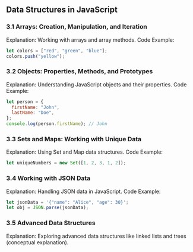 ## Data Structures in JavaScript


### 3.1 Arrays: Creation, Manipulation, and Iteration

Explanation: Working with arrays and array methods.
Code Example:
```js copy
let colors = ["red", "green", "blue"];
colors.push("yellow");
```



### 3.2 Objects: Properties, Methods, and Prototypes

Explanation: Understanding JavaScript objects and their properties.
Code Example:
```js copy
let person = {
  firstName: "John",
  lastName: "Doe",
};
console.log(person.firstName); // John
```



### 3.3 Sets and Maps: Working with Unique Data

Explanation: Using Set and Map data structures.
Code Example:
```js copy
let uniqueNumbers = new Set([1, 2, 3, 1, 2]);
```



### 3.4 Working with JSON Data

Explanation: Handling JSON data in JavaScript.
Code Example:
```js copy
let jsonData = '{"name": "Alice", "age": 30}';
let obj = JSON.parse(jsonData);
```



### 3.5 Advanced Data Structures

Explanation: Exploring advanced data structures like linked lists and trees (conceptual explanation).


